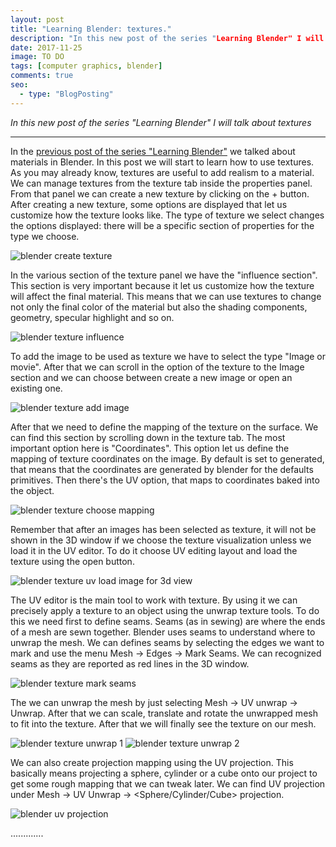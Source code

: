 ```yaml
---
layout: post
title: "Learning Blender: textures."
description: "In this new post of the series "Learning Blender" I will talk about textures."
date: 2017-11-25
image: TO DO
tags: [computer graphics, blender]
comments: true
seo:
  - type: "BlogPosting"
---
```


*In this new post of the series "Learning Blender" I will talk about textures*

---

In the [previous post of the series "Learning Blender"](TODO) we talked about materials in Blender. In this post we 
will start to learn how to use textures.  
As you may already know, textures are useful to add realism to a material. We can manage textures from the texture 
tab inside the properties panel. From that panel we can create a new texture by clicking on the + button. After 
creating a new texture, some options are displayed that let us customize how the texture looks like. The type of 
texture we select changes the options displayed: there will be a specific section of properties for the type we 
choose.

![blender create texture](/assets/images/posts/blender-create-texture.jpg "blender create texture")
  
In the various section of the texture panel we have the "influence section". This section is very important because 
it let us customize how the texture will affect the final material. This means that we can use textures to change not
 only the final color of the material but also the shading components, geometry, specular highlight and so on.
 
![blender texture influence](/assets/images/posts/blender-texture-influence.jpg "blender texture influence")
   
To add the image to be used as texture we have to select the type "Image or movie". After that we can scroll in the 
option of the texture to the Image section and we can choose between create a new image or open an existing one. 

![blender texture add image](/assets/images/posts/blender-texture-add-image.jpg "blender texture add image")

After that we need to define the mapping of the texture on the surface. We can find this section by scrolling down in
 the texture tab. The most important option here is "Coordinates". This option let us define the mapping of 
 texture coordinates on the image. By default is set to generated, that means that the coordinates are generated by 
 blender for the defaults primitives. Then there's the UV option, that maps to coordinates baked into the object. 
 
![blender texture choose mapping](/assets/images/posts/blender-texture-choose-mapping.jpg "blender texture choose mapping")

Remember that after an images has been selected as texture, it will not be shown in the 3D window if we choose the 
texture visualization unless we load it in the UV editor. To do it choose UV editing layout and load the texture 
using the open button.

![blender texture uv load image for 3d view](/assets/images/posts/blender-texture-uv-load-image-for-3d-view.jpg "blender texture uv load image for 3d view")

The UV editor is the main tool to work with texture. By using it we can precisely apply a texture to an object using 
the unwrap texture tools. To do this we need first to define seams. Seams (as in sewing) are where the ends of a mesh
 are sewn together. Blender uses seams to understand where to unwrap the mesh. We can defines seams by selecting the 
 edges we want to mark and use the menu Mesh -> Edges -> Mark Seams. We can recognized seams as they are reported as 
 red lines in the 3D window.
 
![blender texture mark seams](/assets/images/posts/blender-texture-mark-seams.jpg "blender texture mark seams")

The we can unwrap the mesh by just selecting Mesh -> UV unwrap -> Unwrap. After that we can scale, translate and 
rotate the unwrapped mesh to fit into the texture. After that we will finally see the texture on our mesh.
    
![blender texture unwrap 1](/assets/images/posts/blender-texture-unwrap-1.jpg "blender texture unwrap 1")
![blender texture unwrap 2](/assets/images/posts/blender-texture-unwrap-2.jpg "blender texture unwrap 2")

We can also create projection mapping using the UV projection. This basically means projecting a sphere, cylinder or 
a cube onto our project to get some rough mapping that we can tweak later. We can find UV projection under Mesh -> UV
 Unwrap -> <Sphere/Cylinder/Cube> projection. 
 
![blender uv projection](/assets/images/posts/blender-uv-projection.jpg "blender uv projection")

.............
 

